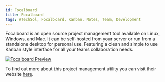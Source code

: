 ```yaml
---
id: Focalboard
title: Focalboard
tags: ATechSol, Focalboard, Kanban, Notes, Team, Development
---
```


Focalboard is an open source project management tool available on Linux, Windows, and Mac. It can be self-hosted from your server or run from a standalone desktop for personal use. Featuring a clean and simple to use Kanban style interface for all your teams collaboration needs.

[<img alt="Focalboard Preview" src="/img/Focalboard.png" />](https://www.focalboard.com/)

To find out more about this project management utility you can visit their website [here](https://www.focalboard.com/).